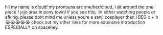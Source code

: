 hii my name is cloud!
my pronouns are she/her/cloud, i sit around the
one piece / jojo area in pony town! if you see this,
im either watching people or afking. please dont
mind me unless youre a sanji cosplayer then i
BEG c + h 😭😭😭😭😭
check out my other links for more extensive
introduction ESPECIALLY on spacehey
